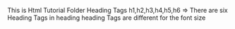 This is Html Tutorial Folder
Heading Tags
h1,h2,h3,h4,h5,h6 => There are six Heading Tags in heading
    heading Tags are different for the font size